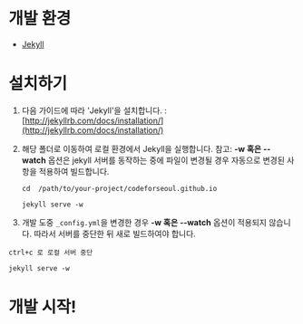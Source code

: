 # 개발 환경
* [Jekyll](http://jekyllrb.com)

# 설치하기
1. 다음 가이드에 따라 'Jekyll'을 설치합니다.
: [http://jekyllrb.com/docs/installation/](http://jekyllrb.com/docs/installation/)

2. 해당 폴더로 이동하여 로컬 환경에서 Jekyll을 실행합니다.
참고: **-w 혹은 --watch** 옵션은 jekyll 서버를 동작하는 중에 파일이 변경될 경우 자동으로 변경된 사항을 적용하여 빌드합니다.

	```
	cd  /path/to/your-project/codeforseoul.github.io
	
	jekyll serve -w
	```
	
3. 개발 도중 ```_config.yml```을 변경한 경우 **-w 혹은 --watch** 옵션이 적용되지 않습니다. 따라서 서버를 중단한 뒤 새로 빌드하여야 합니다.

```
ctrl+c 로 로컬 서버 중단

jekyll serve -w
```

# 개발 시작!
